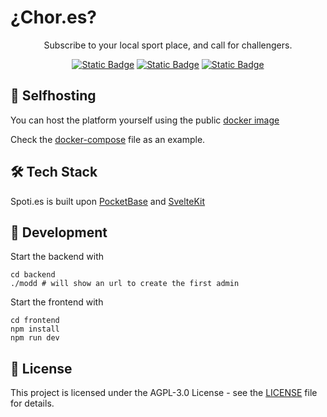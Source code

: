 # ¿Chor.es?

<div align="center">

Subscribe to your local sport place, and call for challengers.

[![Static Badge](https://img.shields.io/badge/Svelte_5-ff6c47?style=for-the-badge)](https://svelte.dev)
[![Static Badge](https://img.shields.io/badge/Docker-1D63ED?style=for-the-badge)](https://www.docker.com)
[![Static Badge](https://img.shields.io/badge/PocketBase-b8dbe4?style=for-the-badge)](https://pocketbase.io)

</div>

## 🐳 Selfhosting

You can host the platform yourself using the public [docker image](//ghcr.io/vincent/chores:main)

Check the [docker-compose](docker-compose.yml) file as an example.

## 🛠️ Tech Stack

Spoti.es is built upon [PocketBase](https://pocketbase.io) and [SvelteKit](https://kit.svelte.dev)

## 📖 Development

Start the backend with

```shell
cd backend
./modd # will show an url to create the first admin 
```

Start the frontend with

```shell
cd frontend
npm install
npm run dev
```

## 📄 License

This project is licensed under the AGPL-3.0 License - see the [LICENSE](LICENSE.md) file for details.
